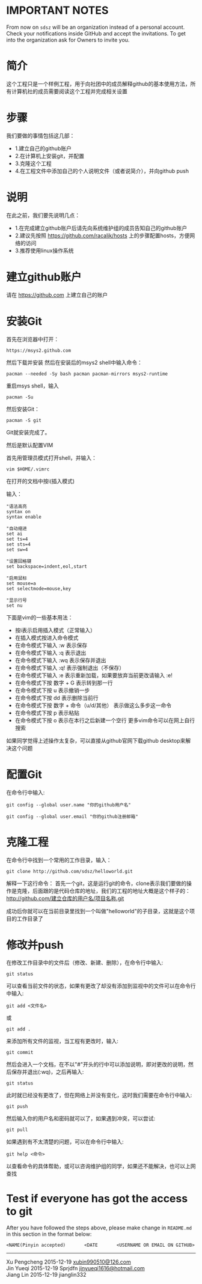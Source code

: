 # IMPORTANT NOTES

From now on `sdsz` will be an organization instead of a personal account. Check your notifications inside GitHub and accept the invitations. To get into the organization ask for Owners to invite you.


# 简介

这个工程只是一个样例工程，用于向社团中的成员解释github的基本使用方法，所有计算机社的成员需要阅读这个工程并完成相关设置

# 步骤

我们要做的事情包括这几部：
 - 1.建立自己的github账户
 - 2.在计算机上安装git，并配置
 - 3.克隆这个工程
 - 4.在工程文件中添加自己的个人说明文件（或者说简介），并向github push

# 说明

在此之前，我们要先说明几点：
 - 1.在完成建立github账户后请先向系统维护组的成员告知自己的github账户
 - 2.建议先按照 https://github.com/racaljk/hosts 上的步骤配置hosts，方便网络的访问
 - 3.推荐使用linux操作系统

# 建立github账户

请在 https://github.com 上建立自己的账户

# 安装Git

首先在浏览器中打开：

    https://msys2.github.com

然后下载并安装
然后在安装后的msys2 shell中输入命令：

    pacman --needed -Sy bash pacman pacman-mirrors msys2-runtime

重启msys shell，输入

    pacman -Su

然后安装Git：

    pacman -S git

Git就安装完成了。

然后是默认配置VIM

首先用管理员模式打开shell，并输入：

    vim $HOME/.vimrc

在打开的文档中按i(插入模式)

输入：

```
"语法高亮
syntax on
syntax enable

"自动缩进
set ai
set ts=4
set sts=4
set sw=4

"设置回格键
set backspace=indent,eol,start

"启用鼠标
set mouse=a
set selectmode=mouse,key

"显示行号
set nu
```

下面是vim的一些基本用法：
 - 按i表示启用插入模式（正常输入）
 - 在插入模式按<Esc>进入命令模式
 - 在命令模式下输入 :w 表示保存
 - 在命令模式下输入 :q 表示退出
 - 在命令模式下输入 :wq 表示保存并退出
 - 在命令模式下输入 :q! 表示强制退出（不保存）
 - 在命令模式下输入 :e 表示重新加载，如果要放弃当前更改请输入 :e!
 - 在命令模式下按 数字 + G 表示转到那一行
 - 在命令模式下按 u 表示撤销一步
 - 在命令模式下按 dd 表示删除当前行
 - 在命令模式下按 数字 + 命令（u/d/其他） 表示做这么多步这一命令
 - 在命令模式下按 p 表示粘贴
 - 在命令模式下按 o 表示在本行之后新建一个空行
更多vim命令可以在网上自行搜索
  
如果同学觉得上述操作太复杂，可以直接从github官网下载github desktop来解决这个问题

# 配置Git

在命令行中输入:

    git config --global user.name "你的github用户名"

    git config --global user.email "你的github注册邮箱"

# 克隆工程

在命令行中找到一个常用的工作目录，输入：

    git clone http://github.com/sdsz/helloworld.git

解释一下这行命令：
首先一个git，这是运行git的命令，clone表示我们要做的操作是克隆，后面跟的是代码仓库的地址，我们的工程的地址大概是这个样子的：
http://github.com/建立仓库的用户名/项目名称.git

成功后你就可以在当前目录里找到一个叫做"helloworld"的子目录，这就是这个项目的工作目录了

# 修改并push

在修改工作目录中的文件后（修改、新建、删除），在命令行中输入:

    git status

可以查看当前文件的状态，如果有更改了却没有添加到监视中的文件可以在命令行中输入:

    git add <文件名>

或

    git add .

来添加所有文件的监视，当工程有更改时，输入:

    git commit

然后会进入一个文档，在不以"#"开头的行中可以添加说明，即对更改的说明，然后保存并退出(:wq)，之后再输入:

    git status

此时就已经没有更改了，但在网络上并没有变化，这时我们需要在命令行中输入:

    git push

然后输入你的用户名和密码就可以了，如果遇到冲突，可以尝试:

    git pull

如果遇到有不太清楚的问题，可以在命令行中输入:

    git help <命令>

以查看命令的具体帮助，或可以咨询维护组的同学，如果还不能解决，也可以上网查找

# Test if everyone has got the access to git

After you have followed the steps above, please make change in `README.md` in this section in the format below:

`<NAME(Pinyin accepted)       <DATE       <USERNAME OR EMAIL ON GITHUB>`

______

Xu Pengcheng	2015-12-19	xubin990510@126.com  
Jin Yueqi	2015-12-19	Sprjdfn jinyueqi1616@hotmail.com  
Jiang Lin	2015-12-19	jianglin332


